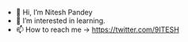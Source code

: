 - 👋 Hi, I’m Nitesh Pandey
- 👀 I’m interested in learning.
- 📫 How to reach me -> https://twitter.com/9ITESH

<!---
niteshpa/niteshpa is a ✨ special ✨ repository because its `README.md` (this file) appears on your GitHub profile.
You can click the Preview link to take a look at your changes.
--->
